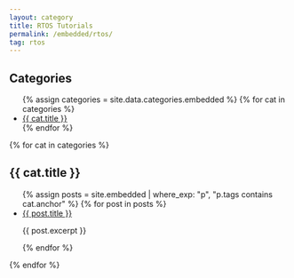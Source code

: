 ```yaml
---
layout: category
title: RTOS Tutorials
permalink: /embedded/rtos/
tag: rtos
---
```

<div class="tutorial-layout">
  <aside class="tutorial-sidebar">
    <h2>Categories</h2>
    <ul>
      {% assign categories = site.data.categories.embedded %}
      {% for cat in categories %}
        <li><a href="#{{ cat.anchor }}">{{ cat.title }}</a></li>
      {% endfor %}
    </ul>
  </aside>

  <main class="tutorial-content">
    {% for cat in categories %}
      <section id="{{ cat.anchor }}">
        <h2>{{ cat.title }}</h2>
        <ul>
          {% assign posts = site.embedded | where_exp: "p", "p.tags contains cat.anchor" %}
          {% for post in posts %}
            <li>
              <a href="{{ post.url }}">{{ post.title }}</a>
              <p>{{ post.excerpt }}</p>
            </li>
          {% endfor %}
        </ul>
      </section>
    {% endfor %}
  </main>
</div>
